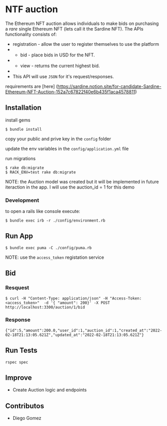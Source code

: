 # NTF auction

The Ethereum NFT auction allows individuals to make bids on purchasing a *rare* single Ethereum NFT (lets call it the Sardine NFT). The APIs functionality consists of:

- registration - allow the user to register themselves to use the platform
- - bid - place bids in USD for the NFT.
- - view - returns the current highest bid.
-
- This API will use `JSON` for it's request/responses.


requirements are [here] (https://sardine.notion.site/for-candidate-Sardine-Ethereum-NFT-Auction-152a7c67822f40e6b435f1aca4578811)

## Installation

install gems
```
$ bundle install
```
copy your public and prive key in the `config` folder

update the env variables in the `config/application.yml` file

run migrations

```
$ rake db:migrate
$ RACK_ENV=test rake db:migrate
```

NOTE: the Auction model was created but it will be implemented
in future iteraction in the app. I will use the auction_id = 1
for this demo

### Development
to open a rails like console execute:

```
$ bundle exec irb -r ./config/environment.rb
```

## Run App

```
$ bundle exec puma -C ./config/puma.rb
```

NOTE: use the `access_token` registation service

## Bid

### Resquest

```
$ curl -H "Content-Type: application/json" -H "Access-Token: <access_token>"  -d '{ "amount": 200}' -X POST http://localhost:3300/auction/1/bid
``````

### Response
```
{"id":5,"amount":200.0,"user_id":1,"auction_id":1,"created_at":"2022-02-18T21:13:05.621Z","updated_at":"2022-02-18T21:13:05.621Z"}
```

## Run Tests

```
rspec spec
```

## Improve

- Create Auction logic and endpoints

## Contributos

- Diego Gomez

